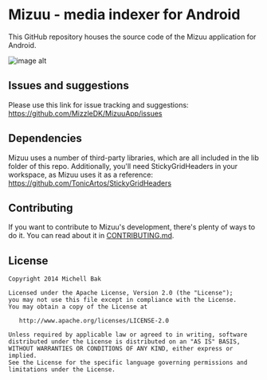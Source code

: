 Mizuu - media indexer for Android
=====

This GitHub repository houses the source code of the Mizuu application for Android.

![image alt][1]

Issues and suggestions
----------------------

Please use this link for issue tracking and suggestions: https://github.com/MizzleDK/MizuuApp/issues

Dependencies
------------

Mizuu uses a number of third-party libraries, which are all included in the lib folder of this repo. Additionally, you'll need StickyGridHeaders in your workspace, as Mizuu uses it as a reference: https://github.com/TonicArtos/StickyGridHeaders

Contributing
------------

If you want to contribute to Mizuu's development, there's plenty of ways to do it. You can read about it in [CONTRIBUTING.md][2].

License
-------

    Copyright 2014 Michell Bak

    Licensed under the Apache License, Version 2.0 (the "License");
    you may not use this file except in compliance with the License.
    You may obtain a copy of the License at

       http://www.apache.org/licenses/LICENSE-2.0

    Unless required by applicable law or agreed to in writing, software
    distributed under the License is distributed on an "AS IS" BASIS,
    WITHOUT WARRANTIES OR CONDITIONS OF ANY KIND, either express or implied.
    See the License for the specific language governing permissions and
    limitations under the License.

  [1]: http://i.imgur.com/mvwzN67.jpg
  [2]: https://github.com/MizzleDK/Mizuu/blob/master/CONTRIBUTING.md
